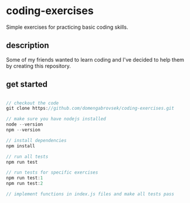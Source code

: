 # coding-exercises
Simple exercises for practicing basic coding skills.

## description
Some of my friends wanted to learn coding and I've decided to help them by creating this repository.

## get started
```js

// checkout the code
git clone https://github.com/domengabrovsek/coding-exercises.git

// make sure you have nodejs installed
node --version
npm --version

// install dependencies
npm install

// run all tests
npm run test

// run tests for specific exercises
npm run test:1
npm run test:2

// implement functions in index.js files and make all tests pass
```
